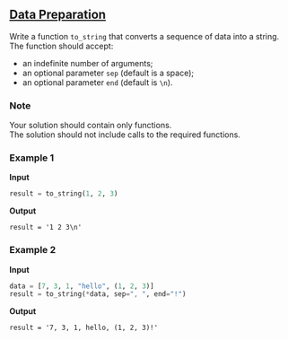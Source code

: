 ## [Data Preparation](../../../solutions/4.2/42_e.py)

Write a function `to_string` that converts a sequence of data into a string. The function should accept:

- an indefinite number of arguments;
- an optional parameter `sep` (default is a space);
- an optional parameter `end` (default is `\n`).

### Note

Your solution should contain only functions.\
The solution should not include calls to the required functions.

### Example 1

__Input__
```python
result = to_string(1, 2, 3)
```

__Output__
```plaintext
result = '1 2 3\n'
```

### Example 2

__Input__
```python
data = [7, 3, 1, "hello", (1, 2, 3)]
result = to_string(*data, sep=", ", end="!")
```

__Output__
```plaintext
result = '7, 3, 1, hello, (1, 2, 3)!'
```